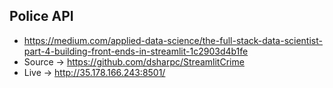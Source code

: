 ## Police API
* https://medium.com/applied-data-science/the-full-stack-data-scientist-part-4-building-front-ends-in-streamlit-1c2903d4b1fe
* Source -> https://github.com/dsharpc/StreamlitCrime
* Live -> http://35.178.166.243:8501/